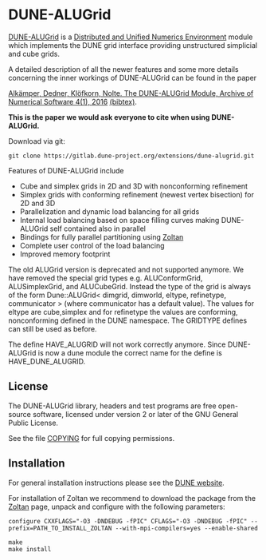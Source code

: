 DUNE-ALUGrid
============

[DUNE-ALUGrid][0] is a [Distributed and Unified Numerics Environment][1]
module which implements the DUNE grid interface
providing unstructured simplicial and cube grids.

A detailed description of all the newer features and some more
details concerning the inner workings of DUNE-ALUGrid can be found
in the paper

[Alkämper, Dedner, Klöfkorn, Nolte. The DUNE-ALUGrid Module, Archive of Numerical Software 4(1), 2016][3] [(bibtex)][6].

**This is the paper we would ask everyone to cite when using DUNE-ALUGrid.**

Download via git:

```
git clone https://gitlab.dune-project.org/extensions/dune-alugrid.git
```

Features of DUNE-ALUGrid include

  *  Cube and simplex grids in 2D and 3D with nonconforming refinement
  *  Simplex grids with conforming refinement (newest vertex bisection) for 2D and 3D
  *  Parallelization and dynamic load balancing for all grids
  *  Internal load balancing based on space filling curves
     making DUNE-ALUGrid self contained also in parallel
  *  Bindings for fully parallel partitioning using [Zoltan][4]
  *  Complete user control of the load balancing
  *  Improved memory footprint

The old ALUGrid version is deprecated and not supported anymore.
We have removed the special grid types e.g. ALUConformGrid, ALUSimplexGrid, and ALUCubeGrid.
Instead the type of the grid is always of the form
Dune::ALUGrid< dimgrid, dimworld, eltype, refinetype, communicator > (where communicator has a default value). The values for eltype are cube,simplex and for refinetype the values are conforming, nonconforming defined in the DUNE namespace.
The GRIDTYPE defines can still be used as before.

The define HAVE_ALUGRID will not work correctly anymore. Since DUNE-ALUGrid is now
a dune module the correct name for the define is HAVE_DUNE_ALUGRID.

License
-------

The DUNE-ALUGrid library, headers and test programs are free open-source software,
licensed under version 2 or later of the GNU General Public License.

See the file [COPYING][5] for full copying permissions.

Installation
------------

For general installation instructions please see the [DUNE website][2].

For installation of Zoltan we recommend to download the package from the
[Zoltan][4] page, unpack and configure with the following parameters:

```
configure CXXFLAGS="-O3 -DNDEBUG -fPIC" CFLAGS="-O3 -DNDEBUG -fPIC" --prefix=PATH_TO_INSTALL_ZOLTAN --with-mpi-compilers=yes --enable-shared

make
make install
```

[0]: https://gitlab.dune-project.org/extensions/dune-alugrid
[1]: http://www.dune-project.org
[2]: http://www.dune-project.org/doc/installation
[3]: http://journals.ub.uni-heidelberg.de/index.php/ans/article/view/23252
[4]: https://sandialabs.github.io/Zoltan/
[5]: https://gitlab.dune-project.org/extensions/dune-alugrid/blob/master/COPYING
[6]: https://gitlab.dune-project.org/extensions/dune-alugrid/blob/master/doc/dunealugrid.bib
